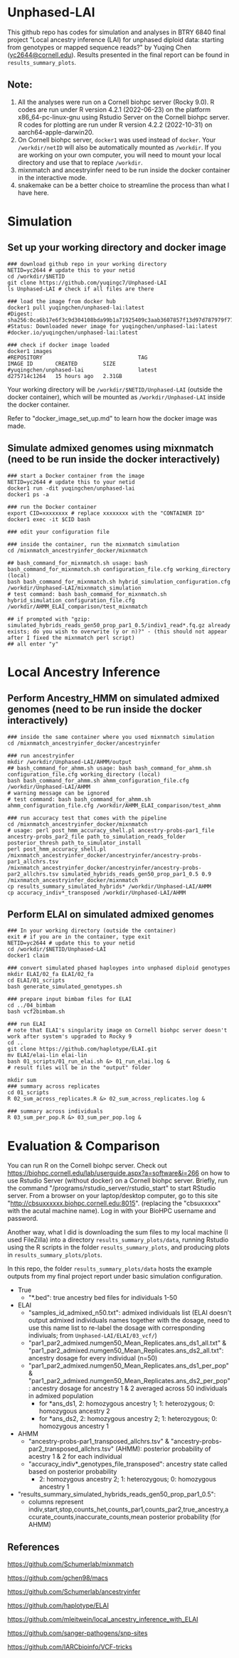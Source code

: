 # Unphased-LAI
 
This github repo has codes for simulation and analyses in BTRY 6840 final project "Local ancestry inference (LAI) for unphased diploid data: starting from genotypes or mapped sequence reads?" by Yuqing Chen (yc2644@cornell.edu). Results presented in the final report can be found in `results_summary_plots`. 

## Note:
1. All the analyses were run on a Cornell biohpc server (Rocky 9.0). R codes are run under R version 4.2.1 (2022-06-23) on the platform x86_64-pc-linux-gnu using Rstudio Server on the Cornell biohpc server. R codes for plotting are run under R version 4.2.2 (2022-10-31) on aarch64-apple-darwin20. 
2. On Cornell biohpc server, `docker1` was used instead of `docker`. Your `/workdir/netID` will also be automatically mounted as `/workdir`. If you are working on your own computer, you will need to mount your local directory and use that to replace `/workdir`. 
3. mixnmatch and ancestryinfer need to be run inside the docker container in the interactive mode.  
4. snakemake can be a better choice to streamline the process than what I have here. 

# Simulation 
## Set up your working directory and docker image
```
### download github repo in your working directory
NETID=yc2644 # update this to your netid
cd /workdir/$NETID
git clone https://github.com/yuqingc7/Unphased-LAI
ls Unphased-LAI # check if all files are there

### load the image from docker hub
docker1 pull yuqingchen/unphased-lai:latest
#Digest: sha256:0ca6b17e6f3c9d304108bda99b1a71925409c3aab3607857f13d97d787979f77
#Status: Downloaded newer image for yuqingchen/unphased-lai:latest
#docker.io/yuqingchen/unphased-lai:latest

### check if docker image loaded
docker1 images
#REPOSITORY                              TAG                              IMAGE ID       CREATED        SIZE
#yuqingchen/unphased-lai                 latest                           d275714c1264   15 hours ago   2.31GB
```

Your working directory will be `/workdir/$NETID/Unphased-LAI` (outside the docker container), which will be mounted as `/workdir/Unphased-LAI` inside the docker container. 

Refer to "docker_image_set_up.md" to learn how the docker image was made. 

## Simulate admixed genomes using mixnmatch (need to be run inside the docker interactively)
```
### start a Docker container from the image
NETID=yc2644 # update this to your netid
docker1 run -dit yuqingchen/unphased-lai 
docker1 ps -a

### run the Docker container
export CID=xxxxxxxx # replace xxxxxxxx with the "CONTAINER ID"
docker1 exec -it $CID bash

### edit your configuration file

### inside the container, run the mixnmatch simulation
cd /mixnmatch_ancestryinfer_docker/mixnmatch

## bash_command_for_mixnmatch.sh usage: bash bash_command_for_mixnmatch.sh configuration_file.cfg working_directory (local)
bash bash_command_for_mixnmatch.sh hybrid_simulation_configuration.cfg /workdir/Unphased-LAI/mixnmatch_simulation
# test command: bash bash_command_for_mixnmatch.sh hybrid_simulation_configuration_file.cfg /workdir/AHMM_ELAI_comparison/test_mixnmatch

## if prompted with "gzip: simulated_hybrids_reads_gen50_prop_par1_0.5/indiv1_read*.fq.gz already exists; do you wish to overwrite (y or n)?" - (this should not appear after I fixed the mixnmatch perl script)
## all enter "y" 
```

# Local Ancestry Inference
## Perform Ancestry_HMM on simulated admixed genomes (need to be run inside the docker interactively)
```
### inside the same container where you used mixnmatch simulation
cd /mixnmatch_ancestryinfer_docker/ancestryinfer

### run ancestryinfer
mkdir /workdir/Unphased-LAI/AHMM/output
## bash_command_for_ahmm.sh usage: bash bash_command_for_ahmm.sh configuration_file.cfg working_directory (local)
bash bash_command_for_ahmm.sh ahmm_configuration_file.cfg /workdir/Unphased-LAI/AHMM
# warning message can be ignored
# test command: bash bash_command_for_ahmm.sh ahmm_configuration_file.cfg /workdir/AHMM_ELAI_comparison/test_ahmm

### run accuracy test that comes with the pipeline
cd /mixnmatch_ancestryinfer_docker/mixnmatch
# usage: perl post_hmm_accuracy_shell.pl ancestry-probs-par1_file ancestry-probs_par2_file path_to_simulation_reads_folder posterior_thresh path_to_simulator_install
perl post_hmm_accuracy_shell.pl /mixnmatch_ancestryinfer_docker/ancestryinfer/ancestry-probs-par1_allchrs.tsv /mixnmatch_ancestryinfer_docker/ancestryinfer/ancestry-probs-par2_allchrs.tsv simulated_hybrids_reads_gen50_prop_par1_0.5 0.9 /mixnmatch_ancestryinfer_docker/mixnmatch
cp results_summary_simulated_hybrids* /workdir/Unphased-LAI/AHMM
cp accuracy_indiv*_transposed /workdir/Unphased-LAI/AHMM
```

## Perform ELAI on simulated admixed genomes 
```
### In your working directory (outside the container)
exit # if you are in the container, type exit
NETID=yc2644 # update this to your netid
cd /workdir/$NETID/Unphased-LAI
docker1 claim

### convert simulated phased haploypes into unphased diploid genotypes
mkdir ELAI/02_fa ELAI/02_fa
cd ELAI/01_scripts
bash generate_simulated_genotypes.sh

### prepare input bimbam files for ELAI
cd ../04_bimbam
bash vcf2bimbam.sh

### run ELAI
# note that ELAI's singularity image on Cornell biohpc server doesn't work after system's upgraded to Rocky 9
cd ..
git clone https://github.com/haplotype/ELAI.git
mv ELAI/elai-lin elai-lin
bash 01_scripts/01_run_elai.sh &> 01_run_elai.log &
# result files will be in the "output" folder

mkdir sum
### summary across replicates
cd 01_scripts
R 02_sum_across_replicates.R &> 02_sum_across_replicates.log &

### summary across individuals
R 03_sum_per_pop.R &> 03_sum_per_pop.log &
```

# Evaluation & Comparison
You can run R on the Cornell biohpc server. Check out https://biohpc.cornell.edu/lab/userguide.aspx?a=software&i=266 on how to use Rstudio Server (without docker) on a Cornell biohpc server. Briefly, run the command "/programs/rstudio_server/rstudio_start" to start RStudio server. From a browser on your laptop/desktop computer, go to this site "http://cbsuxxxxxx.biohpc.cornell.edu:8015". (replacing the "cbsuxxxxx" with the acutal machine name). Log in with your BioHPC username and password.

Another way, what I did is downloading the sum files to my local machine (I used FileZilla) into a directory `results_summary_plots/data`, running Rstudio using the R scripts in the folder `results_summary_plots`, and producing plots in `results_summary_plots/plots`. 

In this repo, the folder `results_summary_plots/data` hosts the example outputs from my final project report under basic simulation configuration. 

- True
  - "*.bed": true ancestry bed files for individuals 1-50
- ELAI
  - "samples_id_admixed_n50.txt": admixed individuals list (ELAI doesn't output admixed individuals names together with the dosage, need to use this name list to re-label the dosage with corresponding indiviuals; from `Unphased-LAI/ELAI/03_vcf/`)
  - "par1_par2_admixed.numgen50_Mean_Replicates.ans_ds1_all.txt" & "par1_par2_admixed.numgen50_Mean_Replicates.ans_ds2_all.txt": ancestry dosage for every individual (n=50)
  - "par1_par2_admixed.numgen50_Mean_Replicates.ans_ds1_per_pop" & "par1_par2_admixed.numgen50_Mean_Replicates.ans_ds2_per_pop" : ancestry dosage for ancestry 1 & 2 averaged across 50 individuals in admixed population
    - for *ans_ds1, 2: homozygous ancestry 1; 1: heterozygous; 0: homozygous ancestry 2
    - for *ans_ds2, 2: homozygous ancestry 2; 1: heterozygous; 0: homozygous ancestry 1
- AHMM
  - "ancestry-probs-par1_transposed_allchrs.tsv" & "ancestry-probs-par2_transposed_allchrs.tsv" (AHMM): posterior probability of acestry 1 & 2 for each individual
  - "accuracy_indiv*_genotypes_file_transposed": ancestry state called based on posterior probability 
    - 2: homozygous ancestry 2; 1: heterozygous; 0: homozygous ancestry 1
- "results_summary_simulated_hybrids_reads_gen50_prop_par1_0.5": 
  - columns represent indiv,start,stop,counts_het,counts_par1,counts_par2,true_ancestry,accurate_counts,inaccurate_counts,mean posterior probability (for AHMM)


## References
https://github.com/Schumerlab/mixnmatch

https://github.com/gchen98/macs 

https://github.com/Schumerlab/ancestryinfer 

https://github.com/haplotype/ELAI 

https://github.com/mleitwein/local_ancestry_inference_with_ELAI

https://github.com/sanger-pathogens/snp-sites

https://github.com/IARCbioinfo/VCF-tricks

